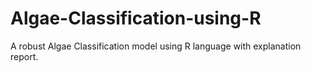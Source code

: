 # Algae-Classification-using-R
A robust Algae Classification model using R language with explanation report.
